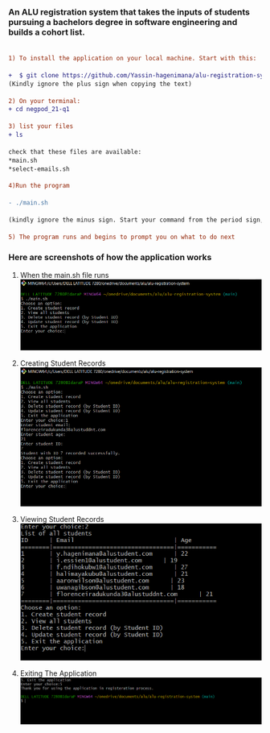 ### An ALU registration system that takes the inputs of students pursuing a bachelors degree in software engineering and builds a cohort list.
``` diff

1) To install the application on your local machine. Start with this:

+  $ git clone https://github.com/Yassin-hagenimana/alu-registration-system.git
(Kindly ignore the plus sign when copying the text)

2) On your terminal:
+ cd negpod_21-q1

3) list your files 
+ ls

check that these files are available:
*main.sh
*select-emails.sh

4)Run the program

- ./main.sh

(kindly ignore the minus sign. Start your command from the period sign, followed by a backslash)

5) The program runs and begins to prompt you on what to do next

```
### Here are screenshots of how the application works

1. When the main.sh file runs
   ![Start of application](images/start_of_program.png)

2. Creating Student Records
   ![Creation of student records](images/creating_student_record.png)
3. Viewing Student Records
   ![Viewing student records](images/viewing_student_record.png)
4. Exiting The Application
   ![Exiting application](images/exiting_application.png)


